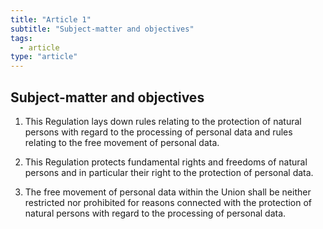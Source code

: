 ```yaml
---
title: "Article 1"
subtitle: "Subject-matter and objectives"
tags:
  - article
type: "article"
---
```

## Subject-matter and objectives

1. This Regulation lays down rules relating to the protection of natural persons with regard to the processing of personal data and rules relating to the free movement of personal data.

2. This Regulation protects fundamental rights and freedoms of natural persons and in particular their right to the protection of personal data.

3. The free movement of personal data within the Union shall be neither restricted nor prohibited for reasons connected with the protection of natural persons with regard to the processing of personal data.
